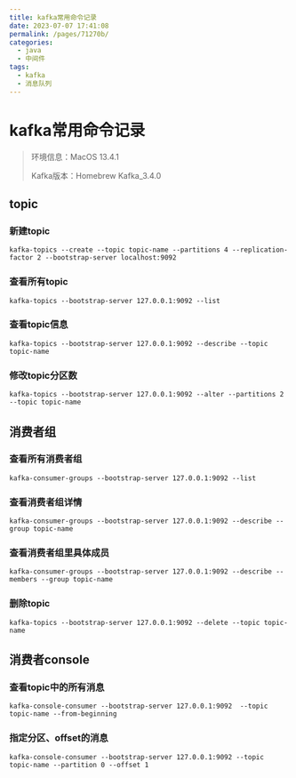 ```yaml
---
title: kafka常用命令记录
date: 2023-07-07 17:41:08
permalink: /pages/71270b/
categories:
  - java
  - 中间件
tags:
  - kafka
  - 消息队列
---
```

# kafka常用命令记录

> 环境信息：MacOS 13.4.1
>
> Kafka版本：Homebrew Kafka_3.4.0

## topic

### 新建topic

`kafka-topics --create --topic topic-name --partitions 4 --replication-factor 2 --bootstrap-server localhost:9092`

### 查看所有topic

`kafka-topics --bootstrap-server 127.0.0.1:9092 --list`

### 查看topic信息

`kafka-topics --bootstrap-server 127.0.0.1:9092 --describe --topic topic-name`

### 修改topic分区数

`kafka-topics --bootstrap-server 127.0.0.1:9092 --alter --partitions 2 --topic topic-name`

## 消费者组

### 查看所有消费者组

`kafka-consumer-groups --bootstrap-server 127.0.0.1:9092 --list`

### 查看消费者组详情

`kafka-consumer-groups --bootstrap-server 127.0.0.1:9092 --describe --group topic-name`

### 查看消费者组里具体成员

`kafka-consumer-groups --bootstrap-server 127.0.0.1:9092 --describe --members --group topic-name`

### 删除topic

`kafka-topics --bootstrap-server 127.0.0.1:9092 --delete --topic topic-name`

## 消费者console

### 查看topic中的所有消息

`kafka-console-consumer --bootstrap-server 127.0.0.1:9092  --topic topic-name --from-beginning`

### 指定分区、offset的消息

`kafka-console-consumer --bootstrap-server 127.0.0.1:9092 --topic topic-name --partition 0 --offset 1`